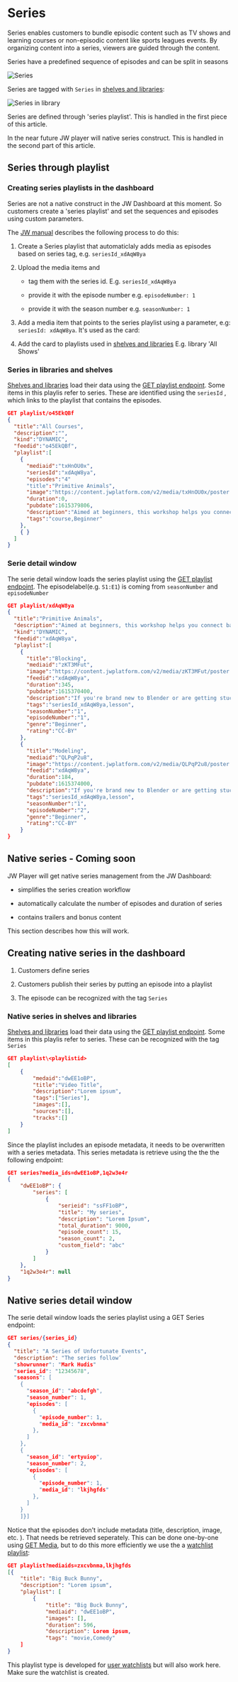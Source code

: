 # Series

Series enables customers to bundle episodic content such as TV shows and learning courses or non-episodic content like sports leagues events. By organizing content into a series, viewers are guided through the content.


Series have a predefined sequence of episodes and can be split in seasons

![Series](img/series.jpg)

Series are tagged with `Series` in [shelves and libraries](shelves-and-libraries.md):

![Series in library](img/series-in-library.jpg)

Series are defined through 'series playlist'. This is handled in the first piece of this article.


In the near future JW player will native series construct. This is handled in the second part of this article.



## Series through playlist

### Creating series playlists in the dashboard

Series are not a native construct in the JW Dashboard at this moment. So customers create a 'series playlist' and set the sequences and episodes using custom parameters.

The [JW manual](https://support.jwplayer.com/articles/build-an-ott-apps-series-playlist) describes the following process to do this: 

1. Create a Series playlist that automaticlaly adds media as episodes based on series tag, e.g. `seriesId_xdAqW8ya`

2. Upload the media items and
   
   - tag them with the series id. E.g. `seriesId_xdAqW8ya`
   
   - provide it with the episode number e.g. `episodeNumber: 1`
   
   - provide it with the season number e.g. `seasonNumber: 1`

3. Add a media item that points to the series playlist using a parameter, e.g:  `seriesId: xdAqW8ya`. It's used as the card:

4. Add the card to playlists  used in [shelves and libraries](shelves-and-libraries.md) E.g. library 'All Shows'

### Series in libraries and shelves

[Shelves and libraries](shelves-and-libraries.md) load their data using the [GET playlist endpoint](https://developer.jwplayer.com/jwplayer/reference/get_v2-playlists-playlist-id). Some items in this  playlis refer to series. These are identified using the `seriesId` , which links to the  playlist that contains the episodes. 

```json
GET playlist/o45EkQBf
{
  "title":"All Courses",
  "description":"",
  "kind":"DYNAMIC",
  "feedid":"o45EkQBf",
  "playlist":[
    {
      "mediaid":"txHnOU0x",
      "seriesId":"xdAqW8ya",
      "episodes":"4"
      "title":"Primitive Animals",
      "image":"https://content.jwplatform.com/v2/media/txHnOU0x/poster.jpg?width=720",
      "duration":0,
      "pubdate":1615379806,
      "description":"Aimed at beginners, this workshop helps you connect basic Blender functionality into a complete workflow and mindset for building characters.",
      "tags":"course,Beginner"
    },
    { }
  ]
}
```

### Serie detail window

The serie detail window loads the series playlist using the [GET playlist endpoint](https://developer.jwplayer.com/jwplayer/reference/get_v2-playlists-playlist-id). The episodelabel(e.g. `S1:E1`)  is coming from `seasonNumber` and `episodeNumber` 

```json
GET playlist/xdAqW8ya
{
  "title":"Primitive Animals",
  "description":"Aimed at beginners, this workshop helps you connect basic Blender functionality into a complete workflow and mindset for building characters.",
  "kind":"DYNAMIC",
  "feedid":"xdAqW8ya",
  "playlist":[
    {
      "title":"Blocking",
      "mediaid":"zKT3MFut",
      "image":"https://content.jwplatform.com/v2/media/zKT3MFut/poster.jpg?width=720",
      "feedid":"xdAqW8ya",
      "duration":345,
      "pubdate":1615370400,
      "description":"If you're brand new to Blender or are getting stuck, check out the Blender 2.8 Fundamentals series.",
      "tags":"seriesId_xdAqW8ya,lesson",
      "seasonNumber":"1",
      "episodeNumber":"1",
      "genre":"Beginner",
      "rating":"CC-BY"
    },
    {
      "title":"Modeling",
      "mediaid":"QLPqP2u8",
      "image":"https://content.jwplatform.com/v2/media/QLPqP2u8/poster.jpg?width=720",
      "feedid":"xdAqW8ya",
      "duration":184,
      "pubdate":1615374000,
      "description":"If you're brand new to Blender or are getting stuck, check out the Blender 2.8 Fundamentals series.",
      "tags":"seriesId_xdAqW8ya,lesson",
      "seasonNumber":"1",
      "episodeNumber":"2",
      "genre":"Beginner",
      "rating":"CC-BY"
    }
}
```

## Native series - Coming soon

JW Player will get native series management from the JW Dashboard:

- simplifies the series creation workflow

- automatically calculate the number of episodes and duration of series

- contains trailers and bonus content

This section describes how this will work. 

## Creating native series in the dashboard

1. Customers define series 

2. Customers publish their series by putting an episode into a playlist

3. The episode can be recognized with the tag `Series` 

### Native series in shelves and libraries

[Shelves and libraries](shelves-and-libraries.md) load their data using the [GET playlist endpoint](https://developer.jwplayer.com/jwplayer/reference/get_v2-playlists-playlist-id). Some items in this playlis refer to series. These can be recognized with the tag `Series`

```json
GET playlist\<playlistid>
[
    {
        "medaid":"dwEE1oBP",
        "title":"Video Title",
        "description":"Lorem ipsum",
        "tags":["Series"],
        "images":[],
        "sources":[],
        "tracks":[]
    }
]
```

Since the playlist includes an episode metadata, it needs to be  overwritten with a series metadata. This series metadata is retrieve using the the the following endpoint:

```json
GET series?media_ids=dwEE1oBP,1q2w3e4r
{
    "dwEE1oBP": {
        "series": [
            {
                "serieid": "ssFF1oBP",
                "title": "My series",
                "description": "Lorem Ipsum",
                "total_duration": 9000,
                "episode_count": 15,
                "season_count": 2,
                "custom_field": "abc"
            }
        ]
    },
    "1q2w3e4r": null
}
```

## Native series detail window

The serie detail window loads the series playlist using a GET Series endpoint:

```json
GET series/{series_id}
{ 
  "title": "A Series of Unfortunate Events",
  "description": "The series follow’
  "showrunner": "Mark Hudis"
  "series_id": "12345678",
  "seasons": [
    {
      "season_id": "abcdefgh",
      "season_number": 1,
      "episodes": [
        {
          "episode_number": 1,
          "media_id": "zxcvbnma"
        },
      ]
    },
    {
      "season_id": "ertyuiop",
      "season_number": 2,
      "episodes": [
        {
          "episode_number": 1,
          "media_id": "lkjhgfds"
        },
      ]
    }
    ]}]
```

Notice that the episodes don't include metadata (title, description, image, etc. ). That needs be retrieved seperately. This can be done one-by-one using [GET Media](https://developer.jwplayer.com/jwplayer/reference/get_v2-media-media-id), but to do this more efficiently we use the a [watchlist playlist](https://developer.jwplayer.com/jwplayer/reference/get_apps-watchlists-playlist-id):

```json
GET playlist?mediaids=zxcvbnma,lkjhgfds
[{
    "title": "Big Buck Bunny",
    "description": "Lorem ipsum",
    "playlist": [
        {
            "title": "Big Buck Bunny",
            "mediaid": "dwEE1oBP",
            "images": [],
            "duration": 596,
            "description": Lorem ipsum,
            "tags": "movie,Comedy"
    ]
}
```

This playlist type is developed for [user watchlists](user-watchlist.md) but will also work here. Make sure the  watchlist is created. 
